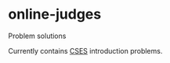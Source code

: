 # online-judges
Problem solutions

Currently contains [CSES](https://cses.fi/) introduction problems. 
